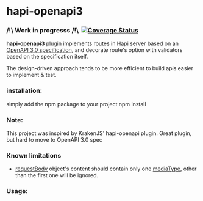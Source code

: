 # hapi-openapi3
### /!\ Work in progresss /!\ [![<gdelpu>](https://circleci.com/gh/gdelpu/hapi-openapi3.svg?style=shield)](https://app.circleci.com/pipelines/github/gdelpu/hapi-openapi3?branch=master) [![Coverage Status](https://coveralls.io/repos/github/gdelpu/hapi-openapi3/badge.svg?branch=develop)](https://coveralls.io/github/gdelpu/hapi-openapi3?branch=develop)
**hapi-openapi3** plugin implements routes in  Hapi server based on an [OpenAPI 3.0 specification](https://swagger.io/specification/), and decorate route's option with validators based on the specification itself.

The design-driven approach tends to be more efficient to build apis easier to implement & test. 
### installation:
simply add the npm package to your project
npm install 
### Note:
This project was inspired by KrakenJS' hapi-openapi plugin. Great plugin, but hard to move to OpenAPI 3.0 spec
### Known limitations
- [requestBody](https://swagger.io/specification/#requestBodyObject) object's content should contain only one [mediaType](https://swagger.io/specification/#mediaTypeObject), other than the first one will be ignored.
### Usage:
